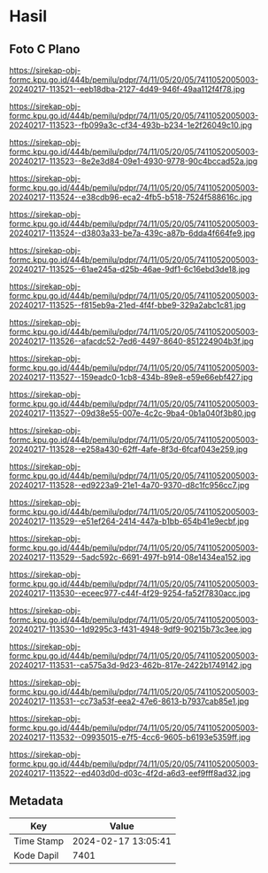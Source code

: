 # Hasil

## Foto C Plano

https://sirekap-obj-formc.kpu.go.id/444b/pemilu/pdpr/74/11/05/20/05/7411052005003-20240217-113521--eeb18dba-2127-4d49-946f-49aa112f4f78.jpg

https://sirekap-obj-formc.kpu.go.id/444b/pemilu/pdpr/74/11/05/20/05/7411052005003-20240217-113523--fb099a3c-cf34-493b-b234-1e2f26049c10.jpg

https://sirekap-obj-formc.kpu.go.id/444b/pemilu/pdpr/74/11/05/20/05/7411052005003-20240217-113523--8e2e3d84-09e1-4930-9778-90c4bccad52a.jpg

https://sirekap-obj-formc.kpu.go.id/444b/pemilu/pdpr/74/11/05/20/05/7411052005003-20240217-113524--e38cdb96-eca2-4fb5-b518-7524f588616c.jpg

https://sirekap-obj-formc.kpu.go.id/444b/pemilu/pdpr/74/11/05/20/05/7411052005003-20240217-113524--d3803a33-be7a-439c-a87b-6dda4f664fe9.jpg

https://sirekap-obj-formc.kpu.go.id/444b/pemilu/pdpr/74/11/05/20/05/7411052005003-20240217-113525--61ae245a-d25b-46ae-9df1-6c16ebd3de18.jpg

https://sirekap-obj-formc.kpu.go.id/444b/pemilu/pdpr/74/11/05/20/05/7411052005003-20240217-113525--f815eb9a-21ed-4f4f-bbe9-329a2abc1c81.jpg

https://sirekap-obj-formc.kpu.go.id/444b/pemilu/pdpr/74/11/05/20/05/7411052005003-20240217-113526--afacdc52-7ed6-4497-8640-851224904b3f.jpg

https://sirekap-obj-formc.kpu.go.id/444b/pemilu/pdpr/74/11/05/20/05/7411052005003-20240217-113527--159eadc0-1cb8-434b-89e8-e59e66ebf427.jpg

https://sirekap-obj-formc.kpu.go.id/444b/pemilu/pdpr/74/11/05/20/05/7411052005003-20240217-113527--09d38e55-007e-4c2c-9ba4-0b1a040f3b80.jpg

https://sirekap-obj-formc.kpu.go.id/444b/pemilu/pdpr/74/11/05/20/05/7411052005003-20240217-113528--e258a430-62ff-4afe-8f3d-6fcaf043e259.jpg

https://sirekap-obj-formc.kpu.go.id/444b/pemilu/pdpr/74/11/05/20/05/7411052005003-20240217-113528--ed9223a9-21e1-4a70-9370-d8c1fc956cc7.jpg

https://sirekap-obj-formc.kpu.go.id/444b/pemilu/pdpr/74/11/05/20/05/7411052005003-20240217-113529--e51ef264-2414-447a-b1bb-654b41e9ecbf.jpg

https://sirekap-obj-formc.kpu.go.id/444b/pemilu/pdpr/74/11/05/20/05/7411052005003-20240217-113529--5adc592c-6691-497f-b914-08e1434ea152.jpg

https://sirekap-obj-formc.kpu.go.id/444b/pemilu/pdpr/74/11/05/20/05/7411052005003-20240217-113530--eceec977-c44f-4f29-9254-fa52f7830acc.jpg

https://sirekap-obj-formc.kpu.go.id/444b/pemilu/pdpr/74/11/05/20/05/7411052005003-20240217-113530--1d9295c3-f431-4948-9df9-90215b73c3ee.jpg

https://sirekap-obj-formc.kpu.go.id/444b/pemilu/pdpr/74/11/05/20/05/7411052005003-20240217-113531--ca575a3d-9d23-462b-817e-2422b1749142.jpg

https://sirekap-obj-formc.kpu.go.id/444b/pemilu/pdpr/74/11/05/20/05/7411052005003-20240217-113531--cc73a53f-eea2-47e6-8613-b7937cab85e1.jpg

https://sirekap-obj-formc.kpu.go.id/444b/pemilu/pdpr/74/11/05/20/05/7411052005003-20240217-113532--09935015-e7f5-4cc6-9605-b6193e5359ff.jpg

https://sirekap-obj-formc.kpu.go.id/444b/pemilu/pdpr/74/11/05/20/05/7411052005003-20240217-113522--ed403d0d-d03c-4f2d-a6d3-eef9fff8ad32.jpg


## Metadata

| Key        | Value               |
| ---------- | ------------------- |
| Time Stamp | 2024-02-17 13:05:41 |
| Kode Dapil | 7401                |



